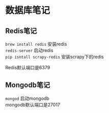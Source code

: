 # 数据库笔记

## Redis笔记
`brew install redis` 安装redis  
`redis-server` 启动redis  
`pip isntall scrapy-redis` 安装scrapy下的redis  

Redis默认端口是6379  

## Mongodb笔记
`mongod`  启动mongodb  
mongodb默认端口是27017  

